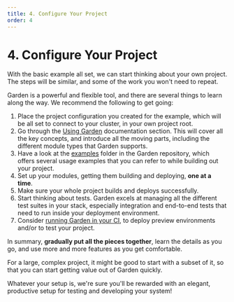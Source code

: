 ```yaml
---
title: 4. Configure Your Project
order: 4
---
```


# 4. Configure Your Project

With the basic example all set, we can start thinking about your own project. The steps will be similar, and some of the work you won't need to repeat.

Garden is a powerful and flexible tool, and there are several things to learn along the way. We recommend the following to get going:

1. Place the project configuration you created for the example, which will be all set to connect to your cluster, in your own project root.
2. Go through the [Using Garden](../../using-garden/README.md) documentation section. This will cover all the key concepts, and introduce all the moving parts, including the different module types that Garden supports.
3. Have a look at the [examples](https://github.com/garden-io/garden/tree/0.12.68/examples) folder in the Garden repository, which offers several usage examples that you can refer to while building out your project.
4. Set up your modules, getting them building and deploying, **one at a time**.
5. Make sure your whole project builds and deploys successfully.
6. Start thinking about tests. Garden excels at managing all the different test suites in your stack, especially integration and end-to-end tests that need to run inside your deployment environment.
7. Consider [running Garden in your CI](../../guides/using-garden-in-ci.md), to deploy preview environments and/or to test your project.

In summary, **gradually put all the pieces together**, learn the details as you go, and use more and more features as you get comfortable.

For a large, complex project, it might be good to start with a subset of it, so that you can start getting value out of Garden quickly.

Whatever your setup is, we're sure you'll be rewarded with an elegant, productive setup for testing and developing your system!
